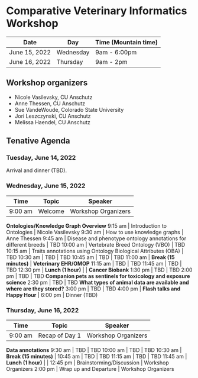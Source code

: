 # Comparative Veterinary Informatics Workshop

Date | Day | Time (Mountain time) 
-- | -- | -- 
June 15, 2022 | Wednesday | 9am - 6:00pm
June 16, 2022 | Thursday | 9am - 2pm

## Workshop organizers
- Nicole Vasilevsky, CU Anschutz
- Anne Thessen, CU Anschutz
- Sue VandeWoude, Colorado State University
- Jori Leszczynski, CU Anschutz
- Melissa Haendel, CU Anschutz

## Tenative Agenda

### Tuesday, June 14, 2022

Arrival and dinner (TBD).

### Wednesday, June 15, 2022
Time | Topic | Speaker
-- | -- | -- 
9:00 am | Welcome | Workshop Organizers
**Ontologies/Knowledge Graph Overview**
9:15 am | Introduction to Ontologies | Nicole Vasilevsky 
9:30 am | How to use knowledge graphs | Anne Thessen
9:45 am | Disease and phenotype ontology annotations for different breeds  | TBD
10:00 am | Vertebrate Breed Ontology (VBO) | TBD
10:15 am | Traits annotations using Ontology Biological Attributes (OBA) | TBD
10:30 am | TBD | TBD
10:45 am | TBD | TBD
11:00 am |  **Break (15 minutes)** |
**Veterinary EHR/OMOP** 
11:15 am | TBD | TBD
11:45 am | TBD | TBD
12:30 pm | **Lunch (1 hour)** | |
**Cancer Biobank** 
1:30 pm | TBD | TBD
2:00 pm | TBD | TBD
**Companion pets as sentinels for toxicology and exposure science**
2:30 pm | TBD | TBD
**What types of animal data are available and where are they stored?**
3:00 pm | TBD | TBD
4:00 pm | **Flash talks and Happy Hour** | 
6:00 pm | Dinner (TBD)


### Thursday, June 16, 2022
Time | Topic | Speaker
-- | -- | -- 
9:00 am | Recap of Day 1 | Workshop Organizers
**Data annotations**
9:30 am | TBD | TBD
10:00 am | TBD | TBD
10:30 am | **Break (15 minutes)** | 
10:45 am | TBD | TBD
11:15 am | TBD | TBD
11:45 am | **Lunch (1 hour)** | |
12:45 pm | Brainstorming/Discussion | Workshop Organizers
2:00 pm | Wrap up and Departure | Workshop Organizers
